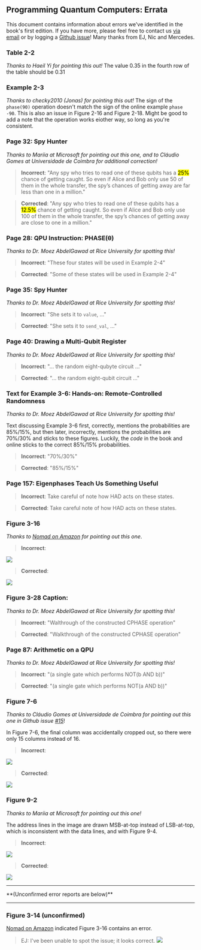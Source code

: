 ## Programming Quantum Computers: Errata

This document contains information about errors we've identified in the book's first edition. If you have more, please feel free to contact us [via email](octopus@machinelevel.com) or by logging a [Github issue](https://github.com/oreilly-qc/oreilly-qc.github.io/issues)! Many thanks from EJ, Nic and Mercedes.

### Table 2-2
*Thanks to Haeil Yi for pointing this out!* The value 0.35 in the fourth row of the table should be 0.31

### Example 2-3
*Thanks to checky2010 (Jonas) for pointing this out!* The sign of the `phase(90)` operation doesn't match the sign of the online example `phase -90`. This is also an issue in Figure 2-16 and Figure 2-18. Might be good to add a note that the operation works eiother way, so long as you're consistent.

### Page 32: Spy Hunter
*Thanks to Mariia at Microsoft for pointing out this one, and to Cláudio Gomes at Universidade de Coimbra for additional correction!*

> **Incorrect**: "Any spy who tries to read one of these qubits has a <mark>25%</mark> chance of getting caught. So even if Alice and Bob only use 50 of them in the whole transfer, the spy’s chances of getting away are far less than one in a million."

> **Corrected**: "Any spy who tries to read one of these qubits has a <mark>12.5%</mark> chance of getting caught. So even if Alice and Bob only use 100 of them in the whole transfer, the spy’s chances of getting away are close to one in a million."

### Page 28: QPU Instruction: PHASE(θ)
*Thanks to Dr. Moez AbdelGawad at Rice University for spotting this!*

> **Incorrect**: "These four states will be used in Example 2-4"

> **Corrected**: "Some of these states will be used in Example 2-4"

### Page 35: Spy Hunter
*Thanks to Dr. Moez AbdelGawad at Rice University for spotting this!*

> **Incorrect**: "She sets it to `value`, ..."

> **Corrected**: "She sets it to `send_val`, ..."

### Page 40: Drawing a Multi-Qubit Register
*Thanks to Dr. Moez AbdelGawad at Rice University for spotting this!*

> **Incorrect**: "... the random eight-qubyte circuit ..."

> **Corrected**: "... the random eight-qubit circuit ..."

### Text for Example 3-6: Hands-on: Remote-Controlled Randomness
*Thanks to Dr. Moez AbdelGawad at Rice University for spotting this!*

Text discussing Example 3-6 first, correctly, mentions the probabilities are 85%/15%, but then later, incorrectly, mentions the probabilities are 70%/30% and sticks to these figures.  Luckily, the *code* in the book and online sticks to the correct 85%/15% probabilities.

> **Incorrect**: "70%/30%"

> **Corrected**: "85%/15%"

### Page 157: Eigenphases Teach Us Something Useful

> **Incorrect**:
Take careful of note how HAD acts on these states.

> **Corrected**:
Take careful note of how HAD acts on these states.

### Figure 3-16
*Thanks to [Nomad on Amazon](https://www.amazon.com/gp/customer-reviews/RH7J6KC7VZHGS/ref=cm_cr_dp_d_rvw_ttl?ie=UTF8&ASIN=1492039683) for pointing out this one*.

> **Incorrect**:
<img src="Figure3-16-incorrect.png">

> **Corrected**:
<img src="Figure3-16-corrected.png">

### Figure 3-28 Caption:
*Thanks to Dr. Moez AbdelGawad at Rice University for spotting this!*

> **Incorrect**: "Walthrough of the constructed CPHASE operation"

> **Corrected**: "Walkthrough of the constructed CPHASE operation"

### Page 87: Arithmetic on a QPU
*Thanks to Dr. Moez AbdelGawad at Rice University for spotting this!*

> **Incorrect**: "(a single gate which performs NOT(b AND b))"

> **Corrected**: "(a single gate which performs NOT(a AND b))"

### Figure 7-6
*Thanks to Cláudio Gomes at Universidade de Coimbra for pointing out this one in Github issue [#15](https://github.com/oreilly-qc/oreilly-qc.github.io/issues/15)*!

In Figure 7-6, the final column was accidentally cropped out, so there were only 15 columns instead of 16.

> **Incorrect**:
<img src="Figure7-6-incorrect.png">

> **Corrected**:
<img src="Figure7-6-corrected.png">

### Figure 9-2
*Thanks to Mariia at Microsoft for pointing out this one!*

The address lines in the image are drawn MSB-at-top instead of LSB-at-top, which is inconsistent with the data lines, and with Figure 9-4.

> **Incorrect**:
<img src="Figure9-2-incorrect.png">

> **Corrected**:
<img src="Figure9-2-corrected.png">

<hr/>
**(Unconfirmed error reports are below)**
<hr/>

### Figure 3-14 (unconfirmed)
[Nomad on Amazon](https://www.amazon.com/gp/customer-reviews/RH7J6KC7VZHGS/ref=cm_cr_dp_d_rvw_ttl?ie=UTF8&ASIN=1492039683) indicated Figure 3-16 contains an error.
> EJ: I've been unable to spot the issue; it looks correct.
><img src="Figure3-14-looksok.png">

